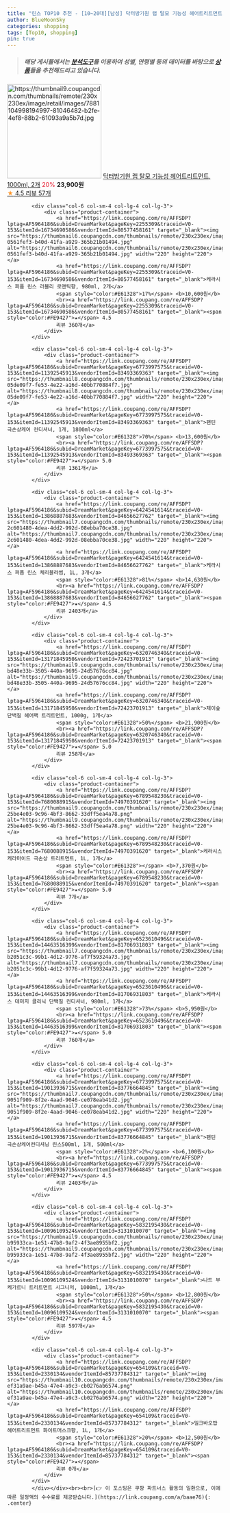 ```yaml
---
title: "린스 TOP10 추천 - [10~20대][남성] 닥터방기원 랩 탈모 기능성 헤어트리트먼트, 1000ml, 2개"
author: BlueMoonSky
categories: shopping
tags: [Top10, shopping]
pin: true
---
```


> ##### 해당 게시물에서는 [**분석도구**](https://itemscout.io/)를 이용하여 **성별**, **연령별** 등의 데이터를 바탕으로 [**상품**](https://link.coupang.com/a/baae76)들을 추천해드리고 있습니다.
<div class="container"><div class="row">
            <div class="col-6 col-sm-4 col-lg-4 col-lg-3">
                <div class="product-container">
                    <a href="https://link.coupang.com/re/AFFSDP?lptag=AF5964186&subid=DreamMarket&pageKey=6694820045&traceid=V0-153&itemId=3148815320&vendorItemId=71136410937" target="_blank"><img src="https://thumbnail9.coupangcdn.com/thumbnails/remote/230x230ex/image/retail/images/7881104998194997-81046482-b2fe-4ef8-88b2-61093a9a5b7d.jpg" alt="https://thumbnail9.coupangcdn.com/thumbnails/remote/230x230ex/image/retail/images/7881104998194997-81046482-b2fe-4ef8-88b2-61093a9a5b7d.jpg" width="220" height="220"></a>
                    <a href="https://link.coupang.com/re/AFFSDP?lptag=AF5964186&subid=DreamMarket&pageKey=6694820045&traceid=V0-153&itemId=3148815320&vendorItemId=71136410937" target="_blank">닥터방기원 랩 탈모 기능성 헤어트리트먼트, 1000ml, 2개</a>
                    <span style="color:#E61328">20%</span> <b>23,900원</b>
                    <br><a href="https://link.coupang.com/re/AFFSDP?lptag=AF5964186&subid=DreamMarket&pageKey=6694820045&traceid=V0-153&itemId=3148815320&vendorItemId=71136410937" target="_blank"><span style="color:#FE9427">★</span> 4.5
                    리뷰 57개</a>
                </div>
            </div>
            
            <div class="col-6 col-sm-4 col-lg-4 col-lg-3">
                <div class="product-container">
                    <a href="https://link.coupang.com/re/AFFSDP?lptag=AF5964186&subid=DreamMarket&pageKey=2255309&traceid=V0-153&itemId=16734690586&vendorItemId=80577458161" target="_blank"><img src="https://thumbnail6.coupangcdn.com/thumbnails/remote/230x230ex/image/retail/images/1995366236795906-0561fef3-b40d-41fa-a929-365b21b01494.jpg" alt="https://thumbnail6.coupangcdn.com/thumbnails/remote/230x230ex/image/retail/images/1995366236795906-0561fef3-b40d-41fa-a929-365b21b01494.jpg" width="220" height="220"></a>
                    <a href="https://link.coupang.com/re/AFFSDP?lptag=AF5964186&subid=DreamMarket&pageKey=2255309&traceid=V0-153&itemId=16734690586&vendorItemId=80577458161" target="_blank">케라시스 퍼퓸 린스 러블리 로맨틱향, 980ml, 2개</a>
                    <span style="color:#E61328">17%</span> <b>10,600원</b>
                    <br><a href="https://link.coupang.com/re/AFFSDP?lptag=AF5964186&subid=DreamMarket&pageKey=2255309&traceid=V0-153&itemId=16734690586&vendorItemId=80577458161" target="_blank"><span style="color:#FE9427">★</span> 4.5
                    리뷰 360개</a>
                </div>
            </div>
            
            <div class="col-6 col-sm-4 col-lg-4 col-lg-3">
                <div class="product-container">
                    <a href="https://link.coupang.com/re/AFFSDP?lptag=AF5964186&subid=DreamMarket&pageKey=6773997575&traceid=V0-153&itemId=11392545913&vendorItemId=83493369363" target="_blank"><img src="https://thumbnail8.coupangcdn.com/thumbnails/remote/230x230ex/image/retail/images/2366874564110031-05de09f7-fe53-4e22-a16d-40bb770884f7.jpg" alt="https://thumbnail8.coupangcdn.com/thumbnails/remote/230x230ex/image/retail/images/2366874564110031-05de09f7-fe53-4e22-a16d-40bb770884f7.jpg" width="220" height="220"></a>
                    <a href="https://link.coupang.com/re/AFFSDP?lptag=AF5964186&subid=DreamMarket&pageKey=6773997575&traceid=V0-153&itemId=11392545913&vendorItemId=83493369363" target="_blank">팬틴 극손상케어 컨디셔너, 1개, 1800ml</a>
                    <span style="color:#E61328">70%</span> <b>13,600원</b>
                    <br><a href="https://link.coupang.com/re/AFFSDP?lptag=AF5964186&subid=DreamMarket&pageKey=6773997575&traceid=V0-153&itemId=11392545913&vendorItemId=83493369363" target="_blank"><span style="color:#FE9427">★</span> 5.0
                    리뷰 1361개</a>
                </div>
            </div>
            
            <div class="col-6 col-sm-4 col-lg-4 col-lg-3">
                <div class="product-container">
                    <a href="https://link.coupang.com/re/AFFSDP?lptag=AF5964186&subid=DreamMarket&pageKey=6424541614&traceid=V0-153&itemId=13868887683&vendorItemId=84656627762" target="_blank"><img src="https://thumbnail7.coupangcdn.com/thumbnails/remote/230x230ex/image/retail/images/7359278299436364-2c601480-4dea-4dd2-992d-08ebba70ce38.jpg" alt="https://thumbnail7.coupangcdn.com/thumbnails/remote/230x230ex/image/retail/images/7359278299436364-2c601480-4dea-4dd2-992d-08ebba70ce38.jpg" width="220" height="220"></a>
                    <a href="https://link.coupang.com/re/AFFSDP?lptag=AF5964186&subid=DreamMarket&pageKey=6424541614&traceid=V0-153&itemId=13868887683&vendorItemId=84656627762" target="_blank">케라시스 퍼퓸 린스 체리블라썸, 1L, 3개</a>
                    <span style="color:#E61328">81%</span> <b>14,630원</b>
                    <br><a href="https://link.coupang.com/re/AFFSDP?lptag=AF5964186&subid=DreamMarket&pageKey=6424541614&traceid=V0-153&itemId=13868887683&vendorItemId=84656627762" target="_blank"><span style="color:#FE9427">★</span> 4.5
                    리뷰 2403개</a>
                </div>
            </div>
            
            <div class="col-6 col-sm-4 col-lg-4 col-lg-3">
                <div class="product-container">
                    <a href="https://link.coupang.com/re/AFFSDP?lptag=AF5964186&subid=DreamMarket&pageKey=6320746340&traceid=V0-153&itemId=13171845950&vendorItemId=72423701913" target="_blank"><img src="https://thumbnail9.coupangcdn.com/thumbnails/remote/230x230ex/image/retail/images/2366205896017057-bd48e33b-3505-440a-9695-24d57676cc84.jpg" alt="https://thumbnail9.coupangcdn.com/thumbnails/remote/230x230ex/image/retail/images/2366205896017057-bd48e33b-3505-440a-9695-24d57676cc84.jpg" width="220" height="220"></a>
                    <a href="https://link.coupang.com/re/AFFSDP?lptag=AF5964186&subid=DreamMarket&pageKey=6320746340&traceid=V0-153&itemId=13171845950&vendorItemId=72423701913" target="_blank">제이숲 단백질 헤어팩 트리트먼트, 1000g, 1개</a>
                    <span style="color:#E61328">50%</span> <b>21,900원</b>
                    <br><a href="https://link.coupang.com/re/AFFSDP?lptag=AF5964186&subid=DreamMarket&pageKey=6320746340&traceid=V0-153&itemId=13171845950&vendorItemId=72423701913" target="_blank"><span style="color:#FE9427">★</span> 5.0
                    리뷰 258개</a>
                </div>
            </div>
            
            <div class="col-6 col-sm-4 col-lg-4 col-lg-3">
                <div class="product-container">
                    <a href="https://link.coupang.com/re/AFFSDP?lptag=AF5964186&subid=DreamMarket&pageKey=6789548230&traceid=V0-153&itemId=7680088915&vendorItemId=74970391620" target="_blank"><img src="https://thumbnail9.coupangcdn.com/thumbnails/remote/230x230ex/image/retail/images/7896333510620890-25be4e03-9c96-4bf3-8662-33dff5ea4a78.png" alt="https://thumbnail9.coupangcdn.com/thumbnails/remote/230x230ex/image/retail/images/7896333510620890-25be4e03-9c96-4bf3-8662-33dff5ea4a78.png" width="220" height="220"></a>
                    <a href="https://link.coupang.com/re/AFFSDP?lptag=AF5964186&subid=DreamMarket&pageKey=6789548230&traceid=V0-153&itemId=7680088915&vendorItemId=74970391620" target="_blank">케라시스 케라마이드 극손상 트리트먼트, 1L, 1개</a>
                    <span style="color:#E61328"></span> <b>7,370원</b>
                    <br><a href="https://link.coupang.com/re/AFFSDP?lptag=AF5964186&subid=DreamMarket&pageKey=6789548230&traceid=V0-153&itemId=7680088915&vendorItemId=74970391620" target="_blank"><span style="color:#FE9427">★</span> 5.0
                    리뷰 7개</a>
                </div>
            </div>
            
            <div class="col-6 col-sm-4 col-lg-4 col-lg-3">
                <div class="product-container">
                    <a href="https://link.coupang.com/re/AFFSDP?lptag=AF5964186&subid=DreamMarket&pageKey=6523610496&traceid=V0-153&itemId=14463516399&vendorItemId=81706931803" target="_blank"><img src="https://thumbnail7.coupangcdn.com/thumbnails/remote/230x230ex/image/retail/images/1710285087775979-b2051c3c-99b1-4d12-9776-af7f59324a73.jpg" alt="https://thumbnail7.coupangcdn.com/thumbnails/remote/230x230ex/image/retail/images/1710285087775979-b2051c3c-99b1-4d12-9776-af7f59324a73.jpg" width="220" height="220"></a>
                    <a href="https://link.coupang.com/re/AFFSDP?lptag=AF5964186&subid=DreamMarket&pageKey=6523610496&traceid=V0-153&itemId=14463516399&vendorItemId=81706931803" target="_blank">케라시스 데미지 클리닉 단백질 컨디셔너, 980ml, 1개</a>
                    <span style="color:#E61328">73%</span> <b>5,950원</b>
                    <br><a href="https://link.coupang.com/re/AFFSDP?lptag=AF5964186&subid=DreamMarket&pageKey=6523610496&traceid=V0-153&itemId=14463516399&vendorItemId=81706931803" target="_blank"><span style="color:#FE9427">★</span> 5.0
                    리뷰 760개</a>
                </div>
            </div>
            
            <div class="col-6 col-sm-4 col-lg-4 col-lg-3">
                <div class="product-container">
                    <a href="https://link.coupang.com/re/AFFSDP?lptag=AF5964186&subid=DreamMarket&pageKey=6773997575&traceid=V0-153&itemId=19013936715&vendorItemId=83776664845" target="_blank"><img src="https://thumbnail7.coupangcdn.com/thumbnails/remote/230x230ex/image/retail/images/5734311430740452-9051f909-8f2e-4aad-9046-ce078eab41d2.jpg" alt="https://thumbnail7.coupangcdn.com/thumbnails/remote/230x230ex/image/retail/images/5734311430740452-9051f909-8f2e-4aad-9046-ce078eab41d2.jpg" width="220" height="220"></a>
                    <a href="https://link.coupang.com/re/AFFSDP?lptag=AF5964186&subid=DreamMarket&pageKey=6773997575&traceid=V0-153&itemId=19013936715&vendorItemId=83776664845" target="_blank">팬틴 극손상케어컨디셔닝 린스500ml, 1개, 500ml</a>
                    <span style="color:#E61328">2%</span> <b>6,100원</b>
                    <br><a href="https://link.coupang.com/re/AFFSDP?lptag=AF5964186&subid=DreamMarket&pageKey=6773997575&traceid=V0-153&itemId=19013936715&vendorItemId=83776664845" target="_blank"><span style="color:#FE9427">★</span> 4.5
                    리뷰 2403개</a>
                </div>
            </div>
            
            <div class="col-6 col-sm-4 col-lg-4 col-lg-3">
                <div class="product-container">
                    <a href="https://link.coupang.com/re/AFFSDP?lptag=AF5964186&subid=DreamMarket&pageKey=5832195430&traceid=V0-153&itemId=10096109524&vendorItemId=3131010070" target="_blank"><img src="https://thumbnail9.coupangcdn.com/thumbnails/remote/230x230ex/image/retail/images/7801706787986925-b95933ca-1e51-47b8-9af2-4f3ae8955bf2.jpg" alt="https://thumbnail9.coupangcdn.com/thumbnails/remote/230x230ex/image/retail/images/7801706787986925-b95933ca-1e51-47b8-9af2-4f3ae8955bf2.jpg" width="220" height="220"></a>
                    <a href="https://link.coupang.com/re/AFFSDP?lptag=AF5964186&subid=DreamMarket&pageKey=5832195430&traceid=V0-153&itemId=10096109524&vendorItemId=3131010070" target="_blank">나드 부케가르니 트리트먼트 시그니처, 1000ml, 1개</a>
                    <span style="color:#E61328">50%</span> <b>12,800원</b>
                    <br><a href="https://link.coupang.com/re/AFFSDP?lptag=AF5964186&subid=DreamMarket&pageKey=5832195430&traceid=V0-153&itemId=10096109524&vendorItemId=3131010070" target="_blank"><span style="color:#FE9427">★</span> 4.5
                    리뷰 597개</a>
                </div>
            </div>
            
            <div class="col-6 col-sm-4 col-lg-4 col-lg-3">
                <div class="product-container">
                    <a href="https://link.coupang.com/re/AFFSDP?lptag=AF5964186&subid=DreamMarket&pageKey=654109&traceid=V0-153&itemId=2330134&vendorItemId=85737784312" target="_blank"><img src="https://thumbnail10.coupangcdn.com/thumbnails/remote/230x230ex/image/retail/images/7959720132658915-ef31a9ae-b45a-47e4-a9c3-cb0276ab6574.png" alt="https://thumbnail10.coupangcdn.com/thumbnails/remote/230x230ex/image/retail/images/7959720132658915-ef31a9ae-b45a-47e4-a9c3-cb0276ab6574.png" width="220" height="220"></a>
                    <a href="https://link.coupang.com/re/AFFSDP?lptag=AF5964186&subid=DreamMarket&pageKey=654109&traceid=V0-153&itemId=2330134&vendorItemId=85737784312" target="_blank">밀크바오밥 헤어트리트먼트 화이트머스크향, 1L, 1개</a>
                    <span style="color:#E61328">20%</span> <b>12,500원</b>
                    <br><a href="https://link.coupang.com/re/AFFSDP?lptag=AF5964186&subid=DreamMarket&pageKey=654109&traceid=V0-153&itemId=2330134&vendorItemId=85737784312" target="_blank"><span style="color:#FE9427">★</span> 
                    리뷰 0개</a>
                </div>
            </div>
            </div></div><br><br>[👉 이 포스팅은 쿠팡 파트너스 활동의 일환으로, 이에 따른 일정액의 수수료를 제공받습니다.](https://link.coupang.com/a/baae76){: .center}